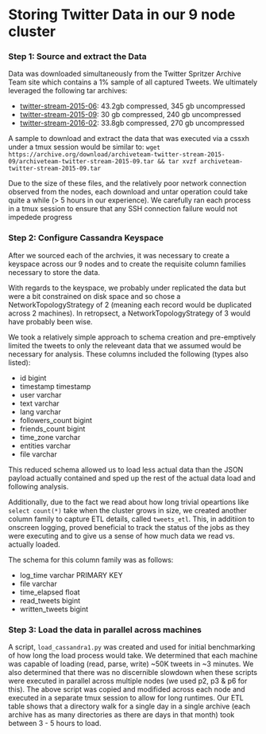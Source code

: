 # Storing Twitter Data in our 9 node cluster
### Step 1: Source and extract the Data
Data was downloaded simultaneously from the Twitter Spritzer Archive Team site which contains a 1% sample of all captured Tweets. We ultimately leveraged the following tar archives:
- [twitter-stream-2015-06](https://archive.org/details/archiveteam-twitter-stream-2015-06): 43.2gb compressed, 345 gb uncompressed
- [twitter-stream-2015-09](https://archive.org/download/archiveteam-twitter-stream-2015-09/archiveteam-twitter-stream-2015-09.tar):  30 gb compressed, 240 gb uncompressed
- [twitter-stream-2016-02](https://archive.org/details/archiveteam-twitter-stream-2015-06):  33.8gb compressed, 270 gb uncompressed

A sample to download and extract the data that was executed via a cssxh under a tmux session would be similar to: `wget https://archive.org/download/archiveteam-twitter-stream-2015-09/archiveteam-twitter-stream-2015-09.tar && tar xvzf archiveteam-twitter-stream-2015-09.tar`

Due to the size of these files, and the relatively poor network connection observed from the nodes, each download and untar operation could take quite a while (> 5 hours in our experience). We carefully ran each process in a tmux session to ensure that any SSH connection failure would not impedede progress

### Step 2: Configure Cassandra Keyspace
After we sourced each of the archvies, it was necessary to create a keyspace across our 9 nodes and to create the requisite column families necessary to store the data. 

With regards to the keyspace, we probably under replicated the data but were a bit constrained on disk space and so chose a NetworkTopologyStrategy of 2 (meaning each record would be duplicated across 2 machines). In retropsect, a NetworkTopologyStrategy of 3 would have probably been wise.

We took a relatively simple approach to schema creation and pre-emptively limited the tweets to only the releveant data that we assumed would be necessary for analysis. These columns included the following (types also listed):
 - id bigint
 - timestamp timestamp
 - user varchar
 - text varchar
 - lang varchar
 - followers_count bigint
 - friends_count bigint
 - time_zone varchar
 - entities varchar
 - file varchar
 
This reduced schema allowed us to load less actual data than the JSON payload actually contained and sped up the rest of the actual data load and following analysis. 

Additionally, due to the fact we read about how long trivial opeartions like `select count(*)` take when the cluster grows in size, we created another column family to capture ETL details, called `tweets_etl`. This, in additiion to onscreen logging, proved beneficial to track the status of the jobs as they were executing and to give us a sense of how much data we read vs. actually loaded. 

The schema for this column family was as follows:
- log_time varchar PRIMARY KEY
- file varchar
- time_elapsed float
- read_tweets bigint
- written_tweets bigint

### Step 3: Load the data in parallel across machines
A script, `load_cassandra1.py` was created and used for initial benchmarking of how long the load process would take. We determined that each machine was capable of loading (read, parse, write) ~50K tweets in ~3 minutes. We also determined that there was no discernible slowdown when these scripts were executed in parallel across multiple nodes (we used p2, p3 & p6 for this). The above script was copied and modifided across each node and executed in a separate tmux session to allow for long runtimes. Our ETL table shows that a directory walk for a single day in a single archive (each archive has as many directories as there are days in that month) took between 3 - 5 hours to load. 


